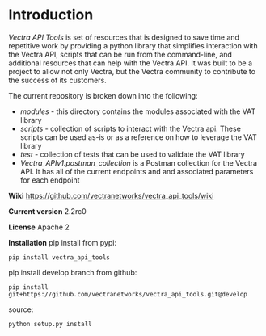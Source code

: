 # Introduction

_Vectra API Tools_ is set of resources that is designed to save time and repetitive work by providing a python library that simplifies interaction with the Vectra API, scripts that can be run from the command-line, and additional resources that can help with the Vectra API. It was built to be a project to allow not only Vectra, but the Vectra community to contribute to the success of its customers.

The current repository is broken down into the following:

* _modules_ - this directory contains the modules associated with the VAT library
* _scripts_ - collection of scripts to interact with the Vectra api. These scripts can be used as-is or as a reference on how to leverage the VAT library
* _test_ - collection of tests that can be used to validate the VAT library
* _Vectra\_APIv1.postman\_collection_ is a Postman collection for the Vectra API. It has all of the current endpoints and and associated parameters for each endpoint

**Wiki**
<https://github.com/vectranetworks/vectra_api_tools/wiki>

**Current version**
2.2rc0

**License**
Apache 2

**Installation**
pip install from pypi:

```console
pip install vectra_api_tools
```

pip install develop branch from github:

```console
pip install git+https://github.com/vectranetworks/vectra_api_tools.git@develop
```

source:

```console
python setup.py install
```
